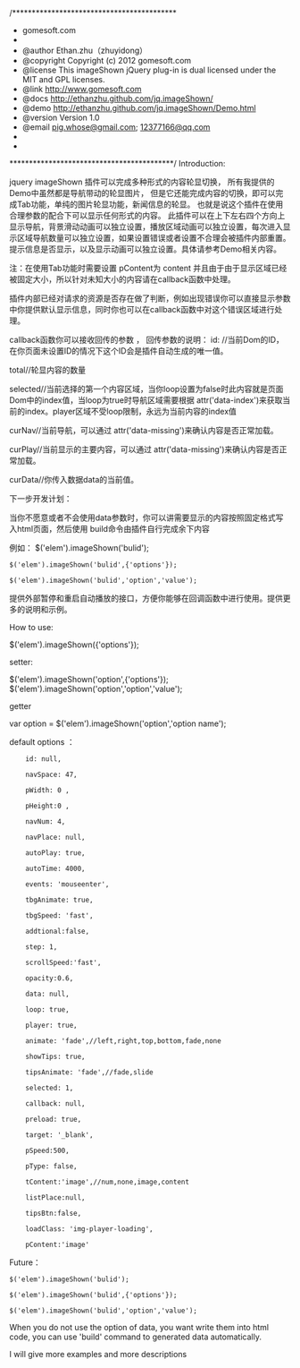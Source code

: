 /******************************************
 * gomesoft.com
 *
 * @author          Ethan.zhu（zhuyidong）
 * @copyright       Copyright (c) 2012 gomesoft.com
 * @license         This imageShown jQuery plug-in is dual licensed under the MIT and GPL licenses.
 * @link            http://www.gomesoft.com
 * @docs            http://ethanzhu.github.com/jq.imageShown/
 * @demo            http://ethanzhu.github.com/jq.imageShown/Demo.html
 * @version         Version 1.0
 * @email			pig.whose@gmail.com; 12377166@qq.com
 * 
 *
 ******************************************/
Introduction:

 jquery imageShown 插件可以完成多种形式的内容轮显切换， 所有我提供的Demo中虽然都是导航带动的轮显图片，
但是它还能完成内容的切换，即可以完成Tab功能，单纯的图片轮显功能，新闻信息的轮显。 也就是说这个插件在使用合理参数的配合下可以显示任何形式的内容。 
此插件可以在上下左右四个方向上显示导航，背景滑动动画可以独立设置，播放区域动画可以独立设置，每次进入显示区域导航数量可以独立设置，如果设置错误或者设置不合理会被插件内部重置。提示信息是否显示，以及显示动画可以独立设置。具体请参考Demo相关内容。

注：在使用Tab功能时需要设置 pContent为 content 并且由于由于显示区域已经被固定大小，所以针对未知大小的内容请在callback函数中处理。

插件内部已经对请求的资源是否存在做了判断，例如出现错误你可以直接显示参数中你提供默认显示信息，同时你也可以在callback函数中对这个错误区域进行处理。


callback函数你可以接收回传的参数
，
回传参数的说明：
id: //当前Dom的ID，在你页面未设置ID的情况下这个ID会是插件自动生成的唯一值。

total//轮显内容的数量

selected//当前选择的第一个内容区域，当你loop设置为false时此内容就是页面Dom中的index值，当loop为true时导航区域需要根据 attr('data-index')来获取当前的index。player区域不受loop限制，永远为当前内容的index值

curNav//当前导航，可以通过 attr('data-missing')来确认内容是否正常加载。

curPlay//当前显示的主要内容，可以通过 attr('data-missing')来确认内容是否正常加载。

curData//你传入数据data的当前值。

下一步开发计划：

当你不愿意或者不会使用data参数时，你可以讲需要显示的内容按照固定格式写入html页面，然后使用 build命令由插件自行完成余下内容

例如：
	$('elem').imageShown('bulid');
	
	$('elem').imageShown('bulid',{'options'});
	
	$('elem').imageShown('bulid','option','value');
	
提供外部暂停和重启自动播放的接口，方便你能够在回调函数中进行使用。提供更多的说明和示例。

How to use:

$('elem').imageShown({'options'});

setter:

$('elem').imageShown('option',{'options'});
$('elem').imageShown('option','option','value');

getter

var option = $('elem').imageShown('option','option name');


default options ：

		id:	null,
		
		navSpace: 47, 
		
		pWidth: 0 , 
		
		pHeight:0 , 
		
		navNum: 4, 
		
		navPlace: null, 
		
		autoPlay: true, 
		
		autoTime: 4000, 
		
		events: 'mouseenter', 
		
		tbgAnimate: true, 
		
		tbgSpeed: 'fast', 
		
		addtional:false,
		
		step: 1, 
		
		scrollSpeed:'fast',
		
		opacity:0.6, 
		
		data: null, 
		
		loop: true, 
		
		player: true, 
		
		animate: 'fade',//left,right,top,bottom,fade,none
		
		showTips: true, 
		
		tipsAnimate: 'fade',//fade,slide
		
		selected: 1, 
		
		callback: null, 
		
		preload: true, 
		
		target: '_blank', 
		
		pSpeed:500, 
		
		pType: false,
		
		tContent:'image',//num,none,image,content
	
		listPlace:null,
		
		tipsBtn:false, 
		
		loadClass: 'img-player-loading',
		
		pContent:'image'
    
Future：

	$('elem').imageShown('bulid');
	
	$('elem').imageShown('bulid',{'options'});
	
	$('elem').imageShown('bulid','option','value');
	
When you do not use the option of data, you want write them into html code, you can use 'build' command to generated data automatically.

I will give  more examples and more descriptions